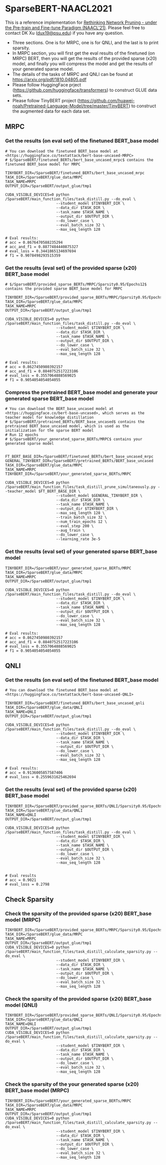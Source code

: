 # SparseBERT-NAACL2021

This is a reference implementation for [Rethinking Network Pruning - under the Pre-train and Fine-tune Paradigm (NAACL'21)](https://arxiv.org/pdf/2104.08682.pdf). Please feel free to contact DK Xu (dux19@psu.edu) if you have any question.

* Three sections. One is for MRPC, one is for QNLI, and the last is to print sparsity.
* In MRPC section, you will first get the eval results of the finetuned (on MRPC) BERT, then you will get the results of the provided sparse (x20) model, and finally you will compress the model and get the results of your generated sparse model.
* The details of the tasks of MRPC and QNLI can be found at <https://arxiv.org/pdf/1810.04805.pdf>
* Please follow HuggingFace prject (<https://github.com/huggingface/transformers>) to construct GLUE data sets.
* Please follow TinyBERT project (<https://github.com/huawei-noah/Pretrained-Language-Model/tree/master/TinyBERT>) to construct the augmented data for each data set.


## MRPC
### Get the results (on eval set) of the finetuned BERT_base model
```
# You can download the finetuned BERT_base model at <https://huggingface.co/textattack/bert-base-uncased-MRPC>
# $/SparseBERT/finetuned_BERTs/bert_base_uncased_mrpc$ contains the finetuned BERT_base model for MRPC

TINYBERT_DIR=/SparseBERT/finetuned_BERTs/bert_base_uncased_mrpc
TASK_DIR=/SparseBERT/glue_data/MRPC
TASK_NAME=MRPC
OUTPUT_DIR=/SparseBERT/output_glue/tmp1

CUDA_VISIBLE_DEVICES=0 python /SparseBERT/main_function_files/task_distill.py --do_eval \
                       --student_model $TINYBERT_DIR \
                       --data_dir $TASK_DIR \
                       --task_name $TASK_NAME \
                       --output_dir $OUTPUT_DIR \
                       --do_lower_case \
                       --eval_batch_size 32 \
                       --max_seq_length 128

# Eval results: 
# acc = 0.8676470588235294
# acc_and_f1 = 0.8877484440875327
# eval_loss = 0.3441865134697694
# f1 = 0.9078498293515359
```

### Get the results (eval set) of the provided sparse (x20) BERT_base model
```
# $/SparseBERT/provided_sparse_BERTs/MRPC/Sparsity0.95/Epochs12$ contains the provided sparse BERT_base model for MRPC

TINYBERT_DIR=/SparseBERT/provided_sparse_BERTs/MRPC/Sparsity0.95/Epochs12
TASK_DIR=/SparseBERT/glue_data/MRPC
TASK_NAME=MRPC
OUTPUT_DIR=/SparseBERT/output_glue/tmp1

CUDA_VISIBLE_DEVICES=0 python /SparseBERT/main_function_files/task_distill.py --do_eval \
                       --student_model $TINYBERT_DIR \
                       --data_dir $TASK_DIR \
                       --task_name $TASK_NAME \
                       --output_dir $OUTPUT_DIR \
                       --do_lower_case \
                       --eval_batch_size 32 \
                       --max_seq_length 128

# Eval results: 
# acc = 0.8627450980392157
# acc_and_f1 = 0.8840752517223106
# eval_loss = 0.3557064888569025
# f1 = 0.9054054054054055
```


### Compress the pretrained BERT_base model and generate your generated sparse BERT_base model
```
# You can download the BERT_base_uncased model at <https://huggingface.co/bert-base-uncased>, which serves as the teacher model for knowledge distillation
# $/SparseBERT/pretrained_BERTs/BERT_base_uncased$ contains the pretrained BERT_base_uncased model, which is used as the initialization for the sparse BERT model
# Run 12 epochs
# $/SparseBERT/your_generated_sparse_BERTs/MRPC$ contains your generated sparse model


FT_BERT_BASE_DIR=/SparseBERT/finetuned_BERTs/bert_base_uncased_mrpc
GENERAL_TINYBERT_DIR=/SparseBERT/pretrained_BERTs/BERT_base_uncased
TASK_DIR=/SparseBERT/glue_data/MRPC
TASK_NAME=MRPC
TINYBERT_DIR=/SparseBERT/your_generated_sparse_BERTs/MRPC

CUDA_VISIBLE_DEVICES=0 python /SparseBERT/main_function_files/task_distill_prune_simultaneously.py --teacher_model $FT_BERT_BASE_DIR \
                       --student_model $GENERAL_TINYBERT_DIR \
                       --data_dir $TASK_DIR \
                       --task_name $TASK_NAME \
                       --output_dir $TINYBERT_DIR \
                       --max_seq_length 128 \
                       --train_batch_size 32 \
                       --num_train_epochs 12 \
                       --eval_step 200 \
                       --aug_train \
                       --do_lower_case \
                       --learning_rate 3e-5
```

### Get the results (eval set) of your generated sparse BERT_base model
```
TINYBERT_DIR=/SparseBERT/your_generated_sparse_BERTs/MRPC
TASK_DIR=/SparseBERT/glue_data/MRPC
TASK_NAME=MRPC
OUTPUT_DIR=/SparseBERT/output_glue/tmp1

CUDA_VISIBLE_DEVICES=0 python /SparseBERT/main_function_files/task_distill.py --do_eval \
                       --student_model $TINYBERT_DIR \
                       --data_dir $TASK_DIR \
                       --task_name $TASK_NAME \
                       --output_dir $OUTPUT_DIR \
                       --do_lower_case \
                       --eval_batch_size 32 \
                       --max_seq_length 128

# Eval results:
# acc = 0.8627450980392157
# acc_and_f1 = 0.8840752517223106
# eval_loss = 0.3557064888569025
# f1 = 0.9054054054054055
```

## QNLI

### Get the results (on eval set) of the finetuned BERT_base model
```
# You can download the finetuned BERT_base model at <https://huggingface.co/textattack/bert-base-uncased-QNLI>

TINYBERT_DIR=/SparseBERT/finetuned_BERTs/bert_base_uncased_qnli
TASK_DIR=/SparseBERT/glue_data/QNLI
TASK_NAME=QNLI
OUTPUT_DIR=/SparseBERT/output_glue/tmp1

CUDA_VISIBLE_DEVICES=0 python /SparseBERT/main_function_files/task_distill.py --do_eval \
                       --student_model $TINYBERT_DIR \
                       --data_dir $TASK_DIR \
                       --task_name $TASK_NAME \
                       --output_dir $OUTPUT_DIR \
                       --do_lower_case \
                       --eval_batch_size 32 \
                       --max_seq_length 128

# Eval results:
# acc = 0.9136005857587406
# eval_loss = 0.2559631625462694
```

### Get the results (eval set) of the provided sparse (x20) BERT_base model
```
TINYBERT_DIR=/SparseBERT/provided_sparse_BERTs/QNLI/Sparsity0.95/Epochs5
TASK_DIR=/SparseBERT/glue_data/QNLI
TASK_NAME=QNLI
OUTPUT_DIR=/SparseBERT/output_glue/tmp1

CUDA_VISIBLE_DEVICES=0 python /SparseBERT/main_function_files/task_distill.py --do_eval \
                       --student_model $TINYBERT_DIR \
                       --data_dir $TASK_DIR \
                       --task_name $TASK_NAME \
                       --output_dir $OUTPUT_DIR \
                       --do_lower_case \
                       --eval_batch_size 32 \
                       --max_seq_length 128


# Eval results
# acc = 0.9021
# eval_loss = 0.2798
```

## Check Sparsity

### Check the sparsity of the provided sparse (x20) BERT_base model (MRPC)
```
TINYBERT_DIR=/SparseBERT/provided_sparse_BERTs/MRPC/Sparsity0.95/Epochs12
TASK_DIR=/SparseBERT/glue_data/MRPC
TASK_NAME=MRPC
OUTPUT_DIR=/SparseBERT/output_glue/tmp1
CUDA_VISIBLE_DEVICES=0 python /SparseBERT/main_function_files/task_distill_calculate_sparsity.py --do_eval \
                       --student_model $TINYBERT_DIR \
                       --data_dir $TASK_DIR \
                       --task_name $TASK_NAME \
                       --output_dir $OUTPUT_DIR \
                       --do_lower_case \
                       --eval_batch_size 32 \
                       --max_seq_length 128
```

### Check the sparsity of the provided sparse (x20) BERT_base model (QNLI)
```
TINYBERT_DIR=/SparseBERT/provided_sparse_BERTs/QNLI/Sparsity0.95/Epochs5
TASK_DIR=/SparseBERT/glue_data/QNLI
TASK_NAME=QNLI
OUTPUT_DIR=/SparseBERT/output_glue/tmp1
CUDA_VISIBLE_DEVICES=0 python /SparseBERT/main_function_files/task_distill_calculate_sparsity.py --do_eval \
                       --student_model $TINYBERT_DIR \
                       --data_dir $TASK_DIR \
                       --task_name $TASK_NAME \
                       --output_dir $OUTPUT_DIR \
                       --do_lower_case \
                       --eval_batch_size 32 \
                       --max_seq_length 128
```

### Check the sparsity of the your generated sparse (x20) BERT_base model (MRPC)
```
TINYBERT_DIR=/SparseBERT/your_generated_sparse_BERTs/MRPC
TASK_DIR=/SparseBERT/glue_data/MRPC
TASK_NAME=MRPC
OUTPUT_DIR=/SparseBERT/output_glue/tmp1
CUDA_VISIBLE_DEVICES=0 python /SparseBERT/main_function_files/task_distill_calculate_sparsity.py --do_eval \
                       --student_model $TINYBERT_DIR \
                       --data_dir $TASK_DIR \
                       --task_name $TASK_NAME \
                       --output_dir $OUTPUT_DIR \
                       --do_lower_case \
                       --eval_batch_size 32 \
                       --max_seq_length 128
```


